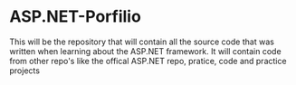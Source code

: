 # ASP.NET-Porfilio
This will be the repository that will contain all the source code that was written when learning about the ASP.NET framework. It will contain code from other repo's like the offical ASP.NET repo, pratice, code and practice projects
